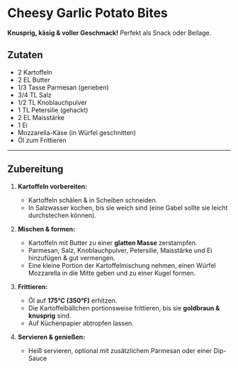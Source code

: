 # Cheesy Garlic Potato Bites 

**Knusprig, käsig & voller Geschmack!** Perfekt als Snack oder Beilage.  

## Zutaten  

- 2 Kartoffeln  
- 2 EL Butter  
- 1/3 Tasse Parmesan (gerieben)  
- 3/4 TL Salz  
- 1/2 TL Knoblauchpulver  
- 1 TL Petersilie (gehackt)  
- 2 EL Maisstärke  
- 1 Ei  
- Mozzarella-Käse (in Würfel geschnitten)  
- Öl zum Frittieren  

---

## Zubereitung  

1. **Kartoffeln vorbereiten:**  
   - Kartoffeln schälen & in Scheiben schneiden.  
   - In Salzwasser kochen, bis sie weich sind (eine Gabel sollte sie leicht durchstechen können).  

2. **Mischen & formen:**  
   - Kartoffeln mit Butter zu einer **glatten Masse** zerstampfen.  
   - Parmesan, Salz, Knoblauchpulver, Petersilie, Maisstärke und Ei hinzufügen & gut vermengen.  
   - Eine kleine Portion der Kartoffelmischung nehmen, einen Würfel Mozzarella in die Mitte geben und zu einer Kugel formen.  

3. **Frittieren:**  
   - Öl auf **175°C (350°F)** erhitzen.  
   - Die Kartoffelbällchen portionsweise frittieren, bis sie **goldbraun & knusprig** sind.  
   - Auf Küchenpapier abtropfen lassen.  

4. **Servieren & genießen:**  
   - Heiß servieren, optional mit zusätzlichem Parmesan oder einer Dip-Sauce
